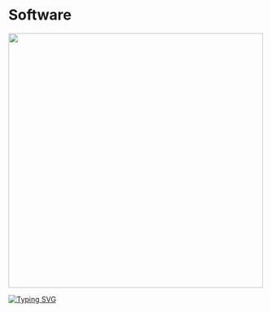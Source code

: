 # Software
<img src='https://encrypted-tbn0.gstatic.com/images?q=tbn:ANd9GcRNiIKDcrB_Zqk1EORI7AI_Ghp-M5PbSBch2kdd5R2dMzJGs8chDLDA9IziGv47avvpr3Q&usqp=CAU' width=500 height=500/>



[![Typing SVG](https://readme-typing-svg.demolab.com?font=Fira+Code&pause=1000&width=512&lines=Hii+there%F0%9F%96%90%2C+i'm++software%F0%9F%A4%A9;every+hardware+is+dead+without+me;human+lives+are+made+easier+with+me;i+make+strangers+friends;we+have+fun+together+with+music+%2C+game+etc.;there+is+much+more+i+can+say.;All+i'm+saying+is+i+am+your+hero%F0%9F%98%89)](https://git.io/typing-svg)
